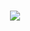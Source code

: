 <h1 align="center">
  <img src="https://readme-typing-svg.herokuapp.com/?
    font=FiraCode&size=30&center=true&vCenter=true&width=500&height=50&duration=3000&pause=1000&lines=Hello!+👋;I'm+Kaled+Barraj!;" />
</h1>
<!--
**KBarraj/KBarraj** is a ✨ _special_ ✨ repository because its `README.md` (this file) appears on your GitHub profile.

Here are some ideas to get you started:

- 🔭 I’m currently working on ...
- 🌱 I’m currently learning ...
- 👯 I’m looking to collaborate on ...
- 🤔 I’m looking for help with ...
- 💬 Ask me about ...
- 📫 How to reach me: ...
- 😄 Pronouns: ...
- ⚡ Fun fact: ...
-->
